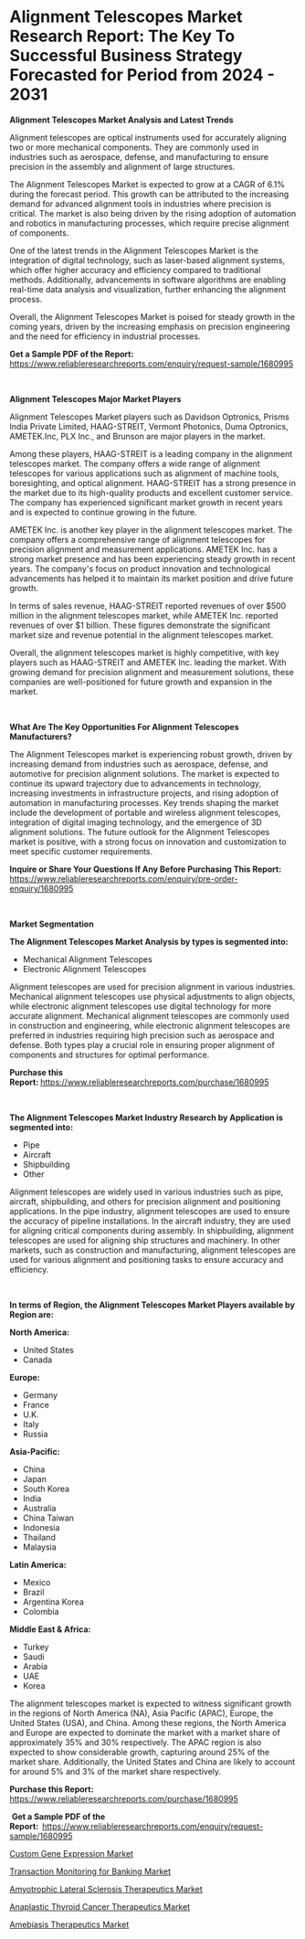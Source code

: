 <p><h1>Alignment Telescopes Market Research Report: The Key To Successful Business Strategy Forecasted for Period from 2024 - 2031</h1></p><p><strong>Alignment Telescopes Market Analysis and Latest Trends</strong></p>
<p><p>Alignment telescopes are optical instruments used for accurately aligning two or more mechanical components. They are commonly used in industries such as aerospace, defense, and manufacturing to ensure precision in the assembly and alignment of large structures.</p><p>The Alignment Telescopes Market is expected to grow at a CAGR of 6.1% during the forecast period. This growth can be attributed to the increasing demand for advanced alignment tools in industries where precision is critical. The market is also being driven by the rising adoption of automation and robotics in manufacturing processes, which require precise alignment of components.</p><p>One of the latest trends in the Alignment Telescopes Market is the integration of digital technology, such as laser-based alignment systems, which offer higher accuracy and efficiency compared to traditional methods. Additionally, advancements in software algorithms are enabling real-time data analysis and visualization, further enhancing the alignment process.</p><p>Overall, the Alignment Telescopes Market is poised for steady growth in the coming years, driven by the increasing emphasis on precision engineering and the need for efficiency in industrial processes.</p></p>
<p><strong>Get a Sample PDF of the Report:&nbsp;</strong> <a href="https://www.reliableresearchreports.com/enquiry/request-sample/1680995">https://www.reliableresearchreports.com/enquiry/request-sample/1680995</a></p>
<p>&nbsp;</p>
<p><strong>Alignment Telescopes Major Market Players</strong></p>
<p><p>Alignment Telescopes Market players such as Davidson Optronics, Prisms India Private Limited, HAAG-STREIT, Vermont Photonics, Duma Optronics, AMETEK.Inc, PLX Inc., and Brunson are major players in the market.</p><p>Among these players, HAAG-STREIT is a leading company in the alignment telescopes market. The company offers a wide range of alignment telescopes for various applications such as alignment of machine tools, boresighting, and optical alignment. HAAG-STREIT has a strong presence in the market due to its high-quality products and excellent customer service. The company has experienced significant market growth in recent years and is expected to continue growing in the future.</p><p>AMETEK Inc. is another key player in the alignment telescopes market. The company offers a comprehensive range of alignment telescopes for precision alignment and measurement applications. AMETEK Inc. has a strong market presence and has been experiencing steady growth in recent years. The company's focus on product innovation and technological advancements has helped it to maintain its market position and drive future growth.</p><p>In terms of sales revenue, HAAG-STREIT reported revenues of over $500 million in the alignment telescopes market, while AMETEK Inc. reported revenues of over $1 billion. These figures demonstrate the significant market size and revenue potential in the alignment telescopes market.</p><p>Overall, the alignment telescopes market is highly competitive, with key players such as HAAG-STREIT and AMETEK Inc. leading the market. With growing demand for precision alignment and measurement solutions, these companies are well-positioned for future growth and expansion in the market.</p></p>
<p>&nbsp;</p>
<p><strong>What Are The Key Opportunities For Alignment Telescopes Manufacturers?</strong></p>
<p><p>The Alignment Telescopes market is experiencing robust growth, driven by increasing demand from industries such as aerospace, defense, and automotive for precision alignment solutions. The market is expected to continue its upward trajectory due to advancements in technology, increasing investments in infrastructure projects, and rising adoption of automation in manufacturing processes. Key trends shaping the market include the development of portable and wireless alignment telescopes, integration of digital imaging technology, and the emergence of 3D alignment solutions. The future outlook for the Alignment Telescopes market is positive, with a strong focus on innovation and customization to meet specific customer requirements.</p></p>
<p><strong>Inquire or Share Your Questions If Any Before Purchasing This Report:</strong> <a href="https://www.reliableresearchreports.com/enquiry/pre-order-enquiry/1680995">https://www.reliableresearchreports.com/enquiry/pre-order-enquiry/1680995</a></p>
<p>&nbsp;</p>
<p><strong>Market Segmentation</strong></p>
<p><strong>The Alignment Telescopes Market Analysis by types is segmented into:</strong></p>
<p><ul><li>Mechanical Alignment Telescopes</li><li>Electronic Alignment Telescopes</li></ul></p>
<p><p>Alignment telescopes are used for precision alignment in various industries. Mechanical alignment telescopes use physical adjustments to align objects, while electronic alignment telescopes use digital technology for more accurate alignment. Mechanical alignment telescopes are commonly used in construction and engineering, while electronic alignment telescopes are preferred in industries requiring high precision such as aerospace and defense. Both types play a crucial role in ensuring proper alignment of components and structures for optimal performance.</p></p>
<p><strong>Purchase this Report:&nbsp;</strong><a href="https://www.reliableresearchreports.com/purchase/1680995">https://www.reliableresearchreports.com/purchase/1680995</a></p>
<p>&nbsp;</p>
<p><strong>The Alignment Telescopes Market Industry Research by Application is segmented into:</strong></p>
<p><ul><li>Pipe</li><li>Aircraft</li><li>Shipbuilding</li><li>Other</li></ul></p>
<p><p>Alignment telescopes are widely used in various industries such as pipe, aircraft, shipbuilding, and others for precision alignment and positioning applications. In the pipe industry, alignment telescopes are used to ensure the accuracy of pipeline installations. In the aircraft industry, they are used for aligning critical components during assembly. In shipbuilding, alignment telescopes are used for aligning ship structures and machinery. In other markets, such as construction and manufacturing, alignment telescopes are used for various alignment and positioning tasks to ensure accuracy and efficiency.</p></p>
<p>&nbsp;</p>
<p><strong>In terms of Region, the Alignment Telescopes Market Players available by Region are:</strong></p>
<p>
    <p> <strong> North America: </strong>
        <ul>
            <li>United States</li>
            <li>Canada</li>
        </ul>
        </p> 
    <p> <strong> Europe: </strong>
        <ul>
            <li>Germany</li>
            <li>France</li>
            <li>U.K.</li>
            <li>Italy</li>
            <li>Russia</li>
        </ul>
        </p> 
    <p> <strong> Asia-Pacific: </strong>
        <ul>
            <li>China</li>
            <li>Japan</li>
            <li>South Korea</li>
            <li>India</li>
            <li>Australia</li>
            <li>China Taiwan</li>
            <li>Indonesia</li>
            <li>Thailand</li>
            <li>Malaysia</li>
        </ul>
        </p> 
    <p> <strong> Latin America: </strong>
        <ul>
            <li>Mexico</li>
            <li>Brazil</li>
            <li>Argentina Korea</li>
            <li>Colombia</li>
        </ul>
        </p> 
    <p> <strong> Middle East & Africa: </strong>
        <ul>
            <li>Turkey</li>
            <li>Saudi</li>
            <li>Arabia</li>
            <li>UAE</li>
            <li>Korea</li>
        </ul>
    </p>
    </p>
<p><p>The alignment telescopes market is expected to witness significant growth in the regions of North America (NA), Asia Pacific (APAC), Europe, the United States (USA), and China. Among these regions, the North America and Europe are expected to dominate the market with a market share of approximately 35% and 30% respectively. The APAC region is also expected to show considerable growth, capturing around 25% of the market share. Additionally, the United States and China are likely to account for around 5% and 3% of the market share respectively.</p></p>
<p><strong>Purchase this Report: </strong><a href="https://www.reliableresearchreports.com/purchase/1680995">https://www.reliableresearchreports.com/purchase/1680995</a></p>
<p>&nbsp;<strong>Get a Sample PDF of the Report:&nbsp;&nbsp;</strong><a href="https://www.reliableresearchreports.com/enquiry/request-sample/1680995">https://www.reliableresearchreports.com/enquiry/request-sample/1680995</a></p>
<p><strong></strong></p>
<p><p><a href="https://medium.com/@lorimyers95/custom-gene-expression-market-analysis-its-cagr-market-segmentation-and-global-industry-overview-0fa692e98ea4">Custom Gene Expression Market</a></p><p><a href="https://medium.com/@lorimyers95/transaction-monitoring-for-banking-market-trends-and-market-analysis-forecasted-for-period-6be75d309547">Transaction Monitoring for Banking Market</a></p><p><a href="https://medium.com/@lorimyers95/amyotrophic-lateral-sclerosis-therapeutics-market-size-market-outlook-and-market-forecast-2024-to-570b0f9da0ba">Amyotrophic Lateral Sclerosis Therapeutics Market</a></p><p><a href="https://medium.com/@lorimyers95/anaplastic-thyroid-cancer-therapeutics-market-exploring-market-share-market-trends-and-future-441cea71204a">Anaplastic Thyroid Cancer Therapeutics Market</a></p><p><a href="https://medium.com/@lorimyers95/amebiasis-therapeutics-market-share-evolution-and-market-growth-trends-2024-2031-3d76a234b8ae">Amebiasis Therapeutics Market</a></p></p>